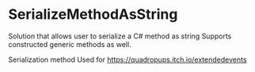 # SerializeMethodAsString
Solution that allows user to serialize a C# method as string
Supports constructed generic methods as well.

Serialization method Used for https://quadropups.itch.io/extendedevents
